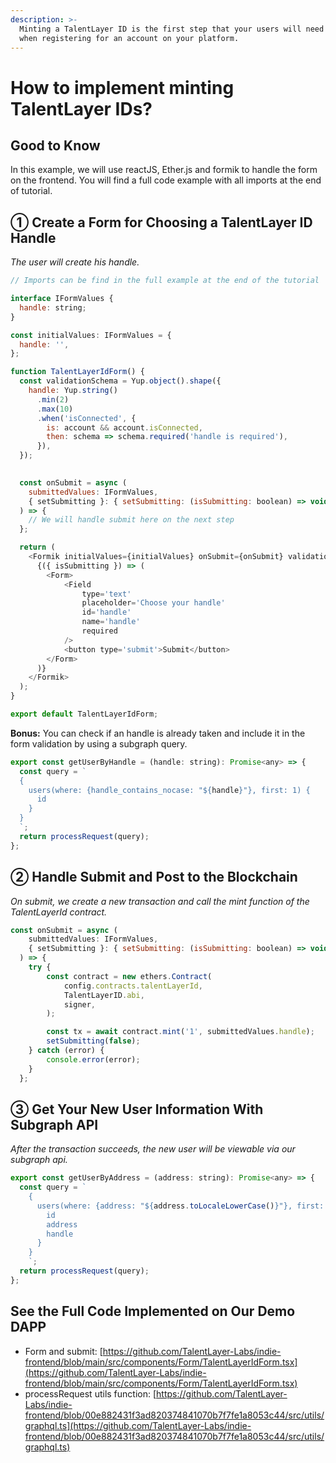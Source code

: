 ```yaml
---
description: >-
  Minting a TalentLayer ID is the first step that your users will need to do
  when registering for an account on your platform.
---
```


# How to implement minting TalentLayer IDs?

## Good to Know

In this example, we will use reactJS, Ether.js and formik to handle the form on the frontend. You will find a full code example with all imports at the end of tutorial.&#x20;

## ① Create a Form for Choosing a TalentLayer ID Handle

_The user will create his handle._

```javascript
// Imports can be find in the full example at the end of the tutorial

interface IFormValues {
  handle: string;
}

const initialValues: IFormValues = {
  handle: '',
};

function TalentLayerIdForm() {
  const validationSchema = Yup.object().shape({
    handle: Yup.string()
      .min(2)
      .max(10)
      .when('isConnected', {
        is: account && account.isConnected,
        then: schema => schema.required('handle is required'),
      }),
  });

  
  const onSubmit = async (
    submittedValues: IFormValues,
    { setSubmitting }: { setSubmitting: (isSubmitting: boolean) => void },
  ) => {
    // We will handle submit here on the next step
  };

  return (
    <Formik initialValues={initialValues} onSubmit={onSubmit} validationSchema={validationSchema}>
      {({ isSubmitting }) => (
        <Form>
            <Field
                type='text'
                placeholder='Choose your handle'
                id='handle'
                name='handle'
                required
            />
            <button type='submit'>Submit</button>
        </Form>
      )}
    </Formik>
  );
}

export default TalentLayerIdForm;
```

**Bonus:** You can check if an handle is already taken and include it in the form validation by using a subgraph query.

```javascript
export const getUserByHandle = (handle: string): Promise<any> => {
  const query = `
  {
    users(where: {handle_contains_nocase: "${handle}"}, first: 1) {
      id
    }
  }
  `;
  return processRequest(query);
};
```

## ②  Handle Submit and Post to the Blockchain

_On submit, we create a new transaction and call the mint function of the TalentLayerId contract._

```javascript
const onSubmit = async (
    submittedValues: IFormValues,
    { setSubmitting }: { setSubmitting: (isSubmitting: boolean) => void },
  ) => {
    try {
        const contract = new ethers.Contract(
            config.contracts.talentLayerId,
            TalentLayerID.abi,
            signer,
        );

        const tx = await contract.mint('1', submittedValues.handle);
        setSubmitting(false);
    } catch (error) {
        console.error(error);
    }
  };
```

## ③  Get Your New User Information With Subgraph API

_After the transaction succeeds, the new user will be viewable via our subgraph api._

```javascript
export const getUserByAddress = (address: string): Promise<any> => {
  const query = `
    {
      users(where: {address: "${address.toLocaleLowerCase()}"}, first: 1) {
        id
        address
        handle
      }
    }
    `;
  return processRequest(query);
};
```

## See the Full Code Implemented on Our Demo DAPP

* Form and submit: [https://github.com/TalentLayer-Labs/indie-frontend/blob/main/src/components/Form/TalentLayerIdForm.tsx](https://github.com/TalentLayer-Labs/indie-frontend/blob/main/src/components/Form/TalentLayerIdForm.tsx)
* processRequest utils function: [https://github.com/TalentLayer-Labs/indie-frontend/blob/00e882431f3ad820374841070b7f7fe1a8053c44/src/utils/graphql.ts](https://github.com/TalentLayer-Labs/indie-frontend/blob/00e882431f3ad820374841070b7f7fe1a8053c44/src/utils/graphql.ts)
